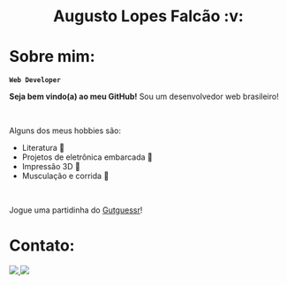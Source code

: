 <h1 align='center'>Augusto Lopes Falcão :v:</h1>

# Sobre mim:

**`Web Developer`**

**Seja bem vindo(a) ao meu GitHub!** Sou um desenvolvedor web brasileiro!

<br/>

Alguns dos meus hobbies são:

-   Literatura :book:
-   Projetos de eletrônica embarcada :electric_plug:
-   Impressão 3D :fire_extinguisher:
-   Musculação e corrida :running_shirt_with_sash:

<br/>

Jogue uma partidinha do <a href="https://gutguessr-frontend.vercel.app">Gutguessr</a>!

# Contato:

[<img src='https://img.shields.io/badge/Gmail-D14836?style=for-the-badge&logo=gmail&logoColor=white' /> ](mailto:augustolfp@gmail.com) [<img src='https://img.shields.io/badge/LinkedIn-0077B5?style=for-the-badge&logo=linkedin&logoColor=white' />](https://www.linkedin.com/in/augustolopesfalcao/)
<br/>

